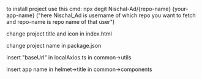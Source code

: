 to install project use this cmd: npx degit Nischal-Ad/{repo-name} {your-app-name} ("here Nischal_Ad is username of which repo you want to fetch and repo-name is repo name of that user")

change project title and icon in index.html

change project name in package.json

insert "baseUrl" in localAxios.ts in common->utils

insert app name in helmet->title in common->components
